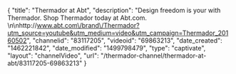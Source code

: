 {
    "title": "Thermador at Abt",
    "description": "Design freedom is your with Thermador. Shop Thermador today at Abt.com. \n\nhttp:\/\/www.abt.com\/brand\/Thermador?utm_source=youtube&utm_medium=video&utm_campaign=Thermador_20160502",
    "channelid": "83117205",
    "videoid": "69863213",
    "date_created": "1462221842",
    "date_modified": "1499798479",
    "type": "captivate",
    "layout": "channelVideo",
    "url": "\/thermador-channel\/thermador-at-abt\/83117205-69863213"
}